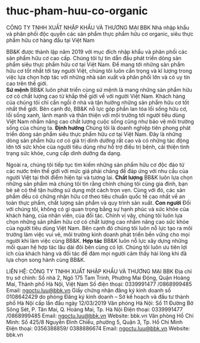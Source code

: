 # thuc-pham-huu-co-organic
CÔNG TY TNHH XUẤT NHẬP KHẨU VÀ THƯƠNG MẠI BBK
Nhà nhập khẩu và phân phối độc quyền các sản phẩm thực phẩm hữu cơ organic, siêu thực phẩm hữu cơ hàng đầu tại Việt Nam

BB&K được thành lập năm 2019 với mục đích nhập khẩu và phân phối các sản phẩm hữu cơ cao cấp. Chúng tôi tự tin dẫn đầu phát triển dòng sản phẩm siêu thực phẩm hữu cơ tại Việt Nam. Để mang tới những sản phẩm hữu cơ tốt nhất tới tay người Việt, chúng tôi luôn cẩn trọng và kĩ lượng trong việc lựa chọn hợp tác với những nhà sản xuất và phân phối lớn và có uy tín cao trên thế giới.
<br>
**Sứ mệnh**
BB&K luôn phát triển cùng sứ mệnh là mang những sản phẩm hữu cơ có chất lượng cao từ khắp thế giới về với người Việt Nam. Khách hàng của chúng tôi chỉ cần ngồi ở nhà và tận hưởng những sản phẩm hữu cơ tốt nhất thế giới. Bên cạnh đó, BB&K nỗ lực góp phần lan tỏa lối sống hữu cơ, lối sống xanh, lành mạnh và thân thiện với môi trường tới người tiêu dùng Việt Nam  nhầm nâng cao chất lượng cuộc sống cũng như bảo vệ môi trường sống của chúng ta.
**Định hướng**
Chúng tôi là doanh nghiệp tiên phong phát triển dòng sản phẩm siêu thực phẩm hữu cơ tại Việt Nam. Đây là những dòng sản phẩm hữu cơ có giá trị dinh dưỡng rất cao và có những tác động lớn tới sức khỏe của người tiêu dùng như hỗ trợ điều trị bệnh, cải thiện tình trạng sức khỏe, cung cấp dinh dưỡng đa dạng.

Ngoài ra, chúng tôi tiếp tục tìm kiếm những sản phẩm hữu cơ độc đáo từ các nước trên thế giới với mức giá phải chăng để đáp ứng với nhu cầu của người Việt tại thời điểm hiện tại và tương lai.
**Chất lượng**
BB&K luôn lựa chọn những sản phẩm mà chúng tôi tin rằng chính chúng tôi cùng gia đình, bạn bè sẽ có thể tận hưởng sử dụng một cách trọn vẹn. Cùng với đó, các sản phẩm đều có chứng nhận hữu cơ theo tiêu chuẩn quốc tế cao nhất về an toàn thực phẩm, chất lượng sản phẩm và quy trình sản xuất.
**Con người**
Đối với chúng tôi, không có gì quan trọng bằng sự hạnh phúc và sức khỏe của khách hàng, của nhân viên, của đối tác. Chính vị vậy, chúng tôi luôn lựa chọn những sản phẩm hữu cơ có chất lượng cao nhầm nâng cao sức khỏe của người tiêu dùng Việt Nam. Bên cạnh đó chúng tôi luôn nỗ lực tạo ra môi trường làm việc vui vẻ, môi trường kinh doanh phát triển bền vững cho mọi người khi làm việc cùng BB&K.
**Hợp tác**
BB&K luôn nỗ lực xây dựng những mối quan hệ hợp tác lâu dài đôi bên cùng có lợi. Chúng tôi luôn ưu tiên lợi ích của khách hàng và đối tác để đảm mọi người cảm thấy hài lòng khi đã lựa chọn song hành cùng BB&K.

LIÊN HỆ: CÔNG TY TNHH XUẤT NHẬP KHẨU VÀ THƯƠNG MẠI BBK
Địa chỉ trụ sở chính: Số nhà 2, Ngõ 175 Tam Trinh, Phường Mai Động, Quận Hoàng Mai, Thành phố Hà Nội, Việt Nam
Số điện thoại: 0339991477 /0868999485
Email: ngoctu.luu@bbk.vn
Giấy chứng nhận đăng ký kinh doanh số 0108642429 do phòng Đăng ký kinh doanh – Sở kế hoạch và đầu tư thành phố Hà Nội cấp lần đầu ngày 12/03/2019
Văn phòng Hà Nội: Số 11 Đường Bờ Sông Sét, P. Tân Mai, Q. Hoàng Mai, Tp. Hà Nội
Điện thoại: 0339991477 /0868999485
Email: ngoctu.luu@bbk.vn
Website: bbk.vn
Văn phòng Hồ Chí Minh: Số 425/8 Nguyễn Đình Chiểu, phường 5, Quận 3, Tp. Hồ Chí Minh
Điện thoại: 0356388859/ 0388886674
Email: ngoctu.luu@bbk.vn
Website: bbk.vn
